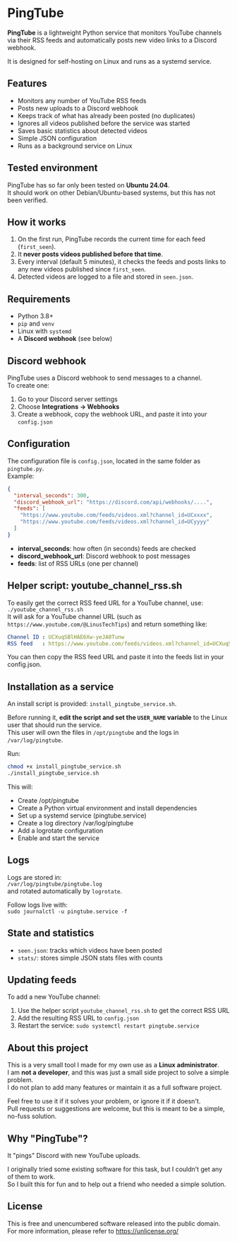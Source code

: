 # PingTube

**PingTube** is a lightweight Python service that monitors YouTube channels via their RSS feeds and automatically posts new video links to a Discord webhook.

It is designed for self-hosting on Linux and runs as a systemd service.




## Features

- Monitors any number of YouTube RSS feeds
- Posts new uploads to a Discord webhook
- Keeps track of what has already been posted (no duplicates)
- Ignores all videos published before the service was started
- Saves basic statistics about detected videos
- Simple JSON configuration
- Runs as a background service on Linux




## Tested environment

PingTube has so far only been tested on **Ubuntu 24.04**.  
It should work on other Debian/Ubuntu-based systems, but this has not been verified.




## How it works

1. On the first run, PingTube records the current time for each feed (`first_seen`).
2. It **never posts videos published before that time**.
3. Every interval (default 5 minutes), it checks the feeds and posts links to any new videos published since `first_seen`.
4. Detected videos are logged to a file and stored in `seen.json`.




## Requirements

- Python 3.8+
- `pip` and `venv`
- Linux with `systemd`
- A **Discord webhook** (see below)




## Discord webhook

PingTube uses a Discord webhook to send messages to a channel.  
To create one:
1. Go to your Discord server settings
2. Choose **Integrations → Webhooks**
3. Create a webhook, copy the webhook URL, and paste it into your `config.json`




## Configuration

The configuration file is `config.json`, located in the same folder as `pingtube.py`.  
Example:

```json
{
  "interval_seconds": 300,
  "discord_webhook_url": "https://discord.com/api/webhooks/....",
  "feeds": [
    "https://www.youtube.com/feeds/videos.xml?channel_id=UCxxxx",
    "https://www.youtube.com/feeds/videos.xml?channel_id=UCyyyy"
  ]
}
```
- **interval_seconds**: how often (in seconds) feeds are checked
- **discord_webhook_url**: Discord webhook to post messages
- **feeds**: list of RSS URLs (one per channel)

## Helper script: youtube_channel_rss.sh
To easily get the correct RSS feed URL for a YouTube channel, use:<br>
`./youtube_channel_rss.sh`<br>
It will ask for a YouTube channel URL (such as `https://www.youtube.com/@LinusTechTips`)
and return something like:
```yaml
Channel ID : UCXuqSBlHAE6Xw-yeJA0Tunw
RSS feed   : https://www.youtube.com/feeds/videos.xml?channel_id=UCXuqSBlHAE6Xw-yeJA0Tunw
```
You can then copy the RSS feed URL and paste it into the feeds list in your config.json.

## Installation as a service
An install script is provided: `install_pingtube_service.sh`.

Before running it, **edit the script and set the `USER_NAME` variable** to the Linux user that should run the service.<br>
This user will own the files in `/opt/pingtube` and the logs in `/var/log/pingtube`.

Run:
```bash
chmod +x install_pingtube_service.sh
./install_pingtube_service.sh
```

This will:
- Create /opt/pingtube
- Create a Python virtual environment and install dependencies
- Set up a systemd service (pingtube.service)
- Create a log directory /var/log/pingtube
- Add a logrotate configuration
- Enable and start the service

## Logs


Logs are stored in:<br>
`/var/log/pingtube/pingtube.log`<br>
and rotated automatically by `logrotate`.<br>

Follow logs live with:<br>
`sudo journalctl -u pingtube.service -f`


## State and statistics
- `seen.json`: tracks which videos have been posted
- `stats/`: stores simple JSON stats files with counts


## Updating feeds

To add a new YouTube channel:
1. Use the helper script `youtube_channel_rss.sh` to get the correct RSS URL
2. Add the resulting RSS URL to `config.json`
3. Restart the service:
`sudo systemctl restart pingtube.service`


## About this project
This is a very small tool I made for my own use as a **Linux administrator**.<br>
I am **not a developer**, and this was just a small side project to solve a simple problem.<br>
I do not plan to add many features or maintain it as a full software project.

Feel free to use it if it solves your problem, or ignore it if it doesn't.<br>
Pull requests or suggestions are welcome, but this is meant to be a simple, no-fuss solution.


## Why "PingTube"?
It "pings" Discord with new YouTube uploads.

I originally tried some existing software for this task, but I couldn’t get any of them to work.<br>
So I built this for fun and to help out a friend who needed a simple solution.


## License
This is free and unencumbered software released into the public domain.<br>
For more information, please refer to <https://unlicense.org/>

